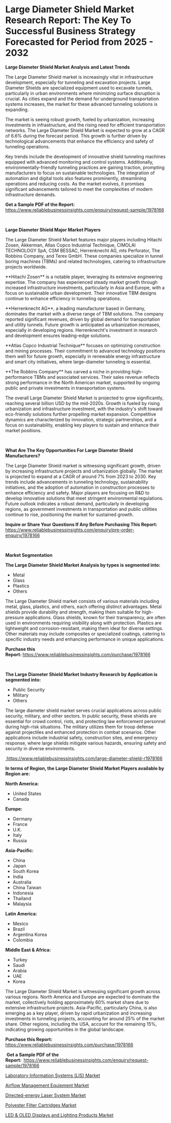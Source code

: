 <p><h1>Large Diameter Shield Market Research Report: The Key To Successful Business Strategy Forecasted for Period from 2025 - 2032</h1></p><p><strong>Large Diameter Shield Market Analysis and Latest Trends</strong></p>
<p><p>The Large Diameter Shield market is increasingly vital in infrastructure development, especially for tunneling and excavation projects. Large Diameter Shields are specialized equipment used to excavate tunnels, particularly in urban environments where minimizing surface disruption is crucial. As cities expand and the demand for underground transportation systems increases, the market for these advanced tunneling solutions is expanding.</p><p>The market is seeing robust growth, fueled by urbanization, increasing investments in infrastructure, and the rising need for efficient transportation networks. The Large Diameter Shield Market is expected to grow at a CAGR of 6.6% during the forecast period. This growth is further driven by technological advancements that enhance the efficiency and safety of tunneling operations.</p><p>Key trends include the development of innovative shield tunneling machines equipped with advanced monitoring and control systems. Additionally, environmentally-friendly tunneling practices are gaining traction, prompting manufacturers to focus on sustainable technologies. The integration of automation and digital tools also features prominently, streamlining operations and reducing costs. As the market evolves, it promises significant advancements tailored to meet the complexities of modern infrastructure demands.</p></p>
<p><strong>Get a Sample PDF of the Report:&nbsp;</strong> <a href="https://www.reliablebusinessinsights.com/enquiry/request-sample/1978166?utm_campaign=1847&utm_medium=2&utm_source=Github&utm_content=ia&utm_term=01032025&utm_id=large-diameter-shield">https://www.reliablebusinessinsights.com/enquiry/request-sample/1978166</a></p>
<p>&nbsp;</p>
<p><strong>Large Diameter Shield Major Market Players</strong></p>
<p><p>The Large Diameter Shield Market features major players including Hitachi Zosen, Akkerman, Atlas Copco Industrial Technique, CIMOLAI TECHNOLOGY SpA, CSM BESSAC, Herrenknecht AG, mts Perforator, The Robbins Company, and Terex GmbH. These companies specialize in tunnel boring machines (TBMs) and related technologies, catering to infrastructure projects worldwide.</p><p>**Hitachi Zosen** is a notable player, leveraging its extensive engineering expertise. The company has experienced steady market growth through increased infrastructure investments, particularly in Asia and Europe, with a focus on sustainable urban development. Their innovative TBM designs continue to enhance efficiency in tunneling operations.</p><p>**Herrenknecht AG**, a leading manufacturer based in Germany, dominates the market with a diverse range of TBM solutions. The company reported significant revenues, driven by global demand for transportation and utility tunnels. Future growth is anticipated as urbanization increases, especially in developing regions. Herrenknecht's investment in research and development ensures leading-edge solutions.</p><p>**Atlas Copco Industrial Technique** focuses on optimizing construction and mining processes. Their commitment to advanced technology positions them well for future growth, especially in renewable energy infrastructure and smart city initiatives, where large-diameter tunneling is essential.</p><p>**The Robbins Company** has carved a niche in providing high-performance TBMs and associated services. Their sales revenue reflects strong performance in the North American market, supported by ongoing public and private investments in transportation systems.</p><p>The overall Large Diameter Shield Market is projected to grow significantly, reaching several billion USD by the mid-2020s. Growth is fueled by rising urbanization and infrastructure investment, with the industry's shift toward eco-friendly solutions further propelling market expansion. Competitive dynamics are characterized by innovation, strategic partnerships, and a focus on sustainability, enabling key players to sustain and enhance their market positions.</p></p>
<p>&nbsp;</p>
<p><strong>What Are The Key Opportunities For Large Diameter Shield Manufacturers?</strong></p>
<p><p>The Large Diameter Shield market is witnessing significant growth, driven by increasing infrastructure projects and urbanization globally. The market is projected to expand at a CAGR of around 7% from 2023 to 2030. Key trends include advancements in tunneling technology, sustainability initiatives, and the adoption of automation in construction processes to enhance efficiency and safety. Major players are focusing on R&D to develop innovative solutions that meet stringent environmental regulations. Future outlook indicates a robust demand, particularly in developing regions, as government investments in transportation and public utilities continue to rise, positioning the market for sustained growth.</p></p>
<p><strong>Inquire or Share Your Questions If Any Before Purchasing This Report:</strong> <a href="https://www.reliablebusinessinsights.com/enquiry/pre-order-enquiry/1978166?utm_campaign=1847&utm_medium=2&utm_source=Github&utm_content=ia&utm_term=01032025&utm_id=large-diameter-shield">https://www.reliablebusinessinsights.com/enquiry/pre-order-enquiry/1978166</a></p>
<p>&nbsp;</p>
<p><strong>Market Segmentation</strong></p>
<p><strong>The Large Diameter Shield Market Analysis by types is segmented into:</strong></p>
<p><ul><li>Metal</li><li>Glass</li><li>Plastics</li><li>Others</li></ul></p>
<p><p>The Large Diameter Shield market consists of various materials including metal, glass, plastics, and others, each offering distinct advantages. Metal shields provide durability and strength, making them suitable for high-pressure applications. Glass shields, known for their transparency, are often used in environments requiring visibility along with protection. Plastics are lightweight and corrosion-resistant, making them ideal for diverse settings. Other materials may include composites or specialized coatings, catering to specific industry needs and enhancing performance in unique applications.</p></p>
<p><strong>Purchase this Report:&nbsp;</strong><a href="https://www.reliablebusinessinsights.com/purchase/1978166?utm_campaign=1847&utm_medium=2&utm_source=Github&utm_content=ia&utm_term=01032025&utm_id=large-diameter-shield">https://www.reliablebusinessinsights.com/purchase/1978166</a></p>
<p>&nbsp;</p>
<p><strong>The Large Diameter Shield Market Industry Research by Application is segmented into:</strong></p>
<p><ul><li>Public Security</li><li>Military</li><li>Others</li></ul></p>
<p><p>The large diameter shield market serves crucial applications across public security, military, and other sectors. In public security, these shields are essential for crowd control, riots, and protecting law enforcement personnel during high-risk situations. The military utilizes them for troop defense against projectiles and enhanced protection in combat scenarios. Other applications include industrial safety, construction sites, and emergency response, where large shields mitigate various hazards, ensuring safety and security in diverse environments.</p></p>
<p><a href="https://www.reliablebusinessinsights.com/large-diameter-shield-r1978166?utm_campaign=1847&utm_medium=2&utm_source=Github&utm_content=ia&utm_term=01032025&utm_id=large-diameter-shield">&nbsp;https://www.reliablebusinessinsights.com/large-diameter-shield-r1978166</a></p>
<p><strong>In terms of Region, the Large Diameter Shield Market Players available by Region are:</strong></p>
<p>
    <p> <strong> North America: </strong>
        <ul>
            <li>United States</li>
            <li>Canada</li>
        </ul>
        </p> 
    <p> <strong> Europe: </strong>
        <ul>
            <li>Germany</li>
            <li>France</li>
            <li>U.K.</li>
            <li>Italy</li>
            <li>Russia</li>
        </ul>
        </p> 
    <p> <strong> Asia-Pacific: </strong>
        <ul>
            <li>China</li>
            <li>Japan</li>
            <li>South Korea</li>
            <li>India</li>
            <li>Australia</li>
            <li>China Taiwan</li>
            <li>Indonesia</li>
            <li>Thailand</li>
            <li>Malaysia</li>
        </ul>
        </p> 
    <p> <strong> Latin America: </strong>
        <ul>
            <li>Mexico</li>
            <li>Brazil</li>
            <li>Argentina Korea</li>
            <li>Colombia</li>
        </ul>
        </p> 
    <p> <strong> Middle East & Africa: </strong>
        <ul>
            <li>Turkey</li>
            <li>Saudi</li>
            <li>Arabia</li>
            <li>UAE</li>
            <li>Korea</li>
        </ul>
    </p>
    </p>
<p><p>The Large Diameter Shield Market is witnessing significant growth across various regions. North America and Europe are expected to dominate the market, collectively holding approximately 60% market share due to extensive infrastructure projects. Asia-Pacific, particularly China, is also emerging as a key player, driven by rapid urbanization and increasing investments in tunneling projects, accounting for around 25% of the market share. Other regions, including the USA, account for the remaining 15%, indicating growing opportunities in the global landscape.</p></p>
<p><strong>Purchase this Report: </strong><a href="https://www.reliablebusinessinsights.com/purchase/1978166?utm_campaign=1847&utm_medium=2&utm_source=Github&utm_content=ia&utm_term=01032025&utm_id=large-diameter-shield">https://www.reliablebusinessinsights.com/purchase/1978166</a></p>
<p>&nbsp;<strong>Get a Sample PDF of the Report:&nbsp;&nbsp;</strong><a href="https://www.reliablebusinessinsights.com/enquiry/request-sample/1978166?utm_campaign=1847&utm_medium=2&utm_source=Github&utm_content=ia&utm_term=01032025&utm_id=large-diameter-shield">https://www.reliablebusinessinsights.com/enquiry/request-sample/1978166</a></p>
<p><strong></strong></p>
<p><p><a href="https://github.com/elodielamto06/Market-Research-Report-List-1/blob/main/laboratory-information-systems-lis-market.md?utm_campaign=1847&utm_medium=2&utm_source=Github&utm_content=ia&utm_term=01032025&utm_id=large-diameter-shield">Laboratory Information Systems (LIS) Market</a></p><p><a href="https://github.com/taxyevgwlle/Market-Research-Report-List-1/blob/main/airflow-management-equipment-market.md?utm_campaign=1847&utm_medium=2&utm_source=Github&utm_content=ia&utm_term=01032025&utm_id=large-diameter-shield">Airflow Management Equipment Market</a></p><p><a href="https://github.com/kaqiewan/Market-Research-Report-List-1/blob/main/directed-energy-laser-system-market.md?utm_campaign=1847&utm_medium=2&utm_source=Github&utm_content=ia&utm_term=01032025&utm_id=large-diameter-shield">Directed-energy Laser System Market</a></p><p><a href="https://github.com/shrebasokib/Market-Research-Report-List-1/blob/main/polyester-filter-cartridges-market.md?utm_campaign=1847&utm_medium=2&utm_source=Github&utm_content=ia&utm_term=01032025&utm_id=large-diameter-shield">Polyester Filter Cartridges Market</a></p><p><a href="https://github.com/donkalucine10/Market-Research-Report-List-1/blob/main/led-oled-displays-and-lighting-products-market.md?utm_campaign=1847&utm_medium=2&utm_source=Github&utm_content=ia&utm_term=01032025&utm_id=large-diameter-shield">LED & OLED Displays and Lighting Products Market</a></p></p>